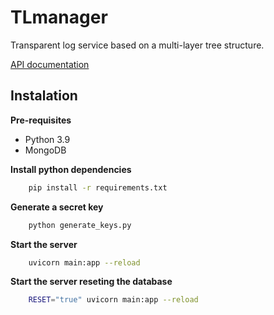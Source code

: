 # TLmanager
Transparent log service based on a multi-layer tree structure.

[API documentation](https://redocly.github.io/redoc/?url=https://guilherme-fumagali.github.io/tlmanager-documentation/openapi.json&nocors)

## Instalation

<b> Pre-requisites </b>

- Python 3.9
- MongoDB



<b> Install python dependencies </b>

```bash
    pip install -r requirements.txt
```

<b> Generate a secret key </b>

```bash
    python generate_keys.py
```

<b> Start the server </b>

```bash
    uvicorn main:app --reload
```

<b> Start the server reseting the database </b>

```bash
    RESET="true" uvicorn main:app --reload
```